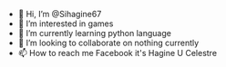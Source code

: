 - 👋 Hi, I’m @Sihagine67
- 👀 I’m interested in games
- 🌱 I’m currently learning python language 
- 💞️ I’m looking to collaborate on nothing currently 
- 📫 How to reach me Facebook it's Hagine U Celestre

